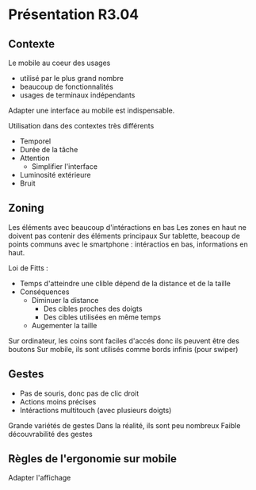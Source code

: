 # Présentation R3.04

## Contexte

Le mobile au coeur des usages

- utilisé par le plus grand nombre
- beaucoup de fonctionnalités
- usages de terminaux indépendants

Adapter une interface au mobile est indispensable.

Utilisation dans des contextes très différents

- Temporel
- Durée de la tâche
- Attention
  - Simplifier l'interface
- Luminosité extérieure
- Bruit

## Zoning

Les éléments avec beaucoup d'intéractions en bas
Les zones en haut ne doivent pas contenir des éléments principaux
Sur tablette, beacoup de points communs avec le smartphone : intéractios en bas, informations en haut.

Loi de Fitts :

- Temps d'atteindre une clible dépend de la distance et de la taille
- Conséquences
  - Diminuer la distance
    - Des cibles proches des doigts
    - Des cibles utilisées en même temps
  - Augementer la taille

Sur ordinateur, les coins sont faciles d'accés donc ils peuvent être des boutons
Sur mobile, ils sont utilisés comme bords infinis (pour swiper)

## Gestes

- Pas de souris, donc pas de clic droit
- Actions moins précises
- Intéractions multitouch (avec plusieurs doigts)

Grande variétés de gestes
Dans la réalité, ils sont peu nombreux
Faible découvrabilité des gestes

## Règles de l'ergonomie sur mobile

Adapter l'affichage
